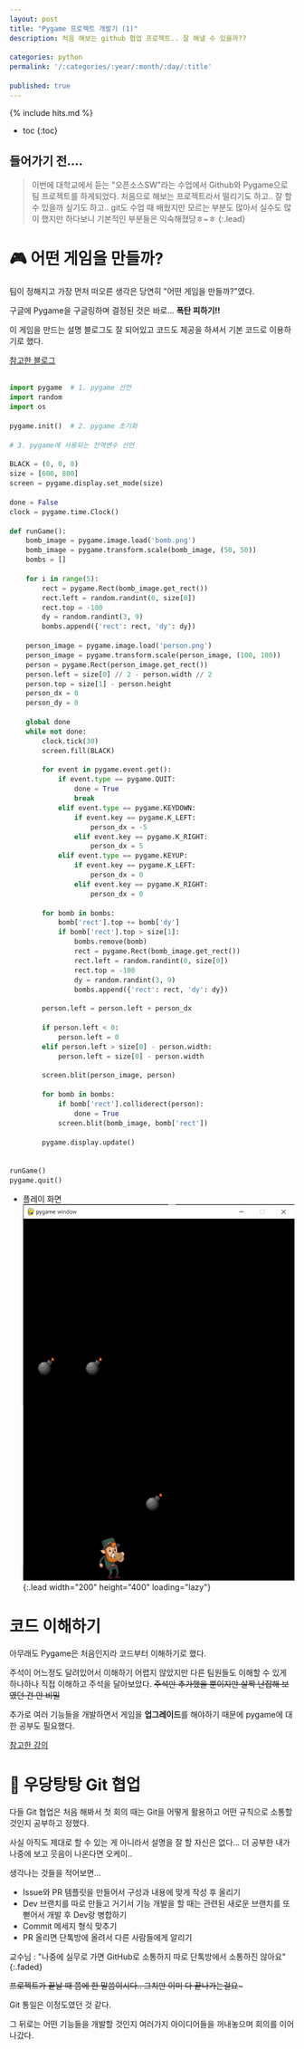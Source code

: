 ```yaml
---
layout: post
title: "Pygame 프로젝트 개발기 (1)"
description: 처음 해보는 github 협업 프로젝트.. 잘 해낼 수 있을까??

categories: python
permalink: '/:categories/:year/:month/:day/:title'

published: true
---
```

{% include hits.md %}



* toc
{:toc}



## 들어가기 전....
> 이번에 대학교에서 듣는 "오픈소스SW"라는 수업에서 Github와 Pygame으로 팀 프로젝트를 하게되었다.
> 처음으로 해보는 프로젝트라서 떨리기도 하고.. 잘 할 수 있을까 싶기도 하고..
> git도 수업 때 배웠지만 모르는 부분도 많아서 실수도 많이 했지만 하다보니 기본적인 부분들은 익숙해졌당ㅎ~ㅎ
{:.lead}


# 🎮 어떤 게임을 만들까?
팀이 정해지고 가장 먼저 떠오른 생각은 당연히 "어떤 게임을 만들까?"였다.

구글에 Pygame을 구글링하며 결정된 것은 바로... **폭탄 피하기!!**

이 게임을 만드는 설명 블로그도 잘 되어있고 코드도 제공을 하셔서 기본 코드로 이용하기로 했다.

[참고한 블로그](https://ai-creator.tistory.com/529)



```Python

import pygame  # 1. pygame 선언
import random
import os

pygame.init()  # 2. pygame 초기화

# 3. pygame에 사용되는 전역변수 선언

BLACK = (0, 0, 0)
size = [600, 800]
screen = pygame.display.set_mode(size)

done = False
clock = pygame.time.Clock()

def runGame():
    bomb_image = pygame.image.load('bomb.png')
    bomb_image = pygame.transform.scale(bomb_image, (50, 50))
    bombs = []

    for i in range(5):
        rect = pygame.Rect(bomb_image.get_rect())
        rect.left = random.randint(0, size[0])
        rect.top = -100
        dy = random.randint(3, 9)
        bombs.append({'rect': rect, 'dy': dy})

    person_image = pygame.image.load('person.png')
    person_image = pygame.transform.scale(person_image, (100, 100))
    person = pygame.Rect(person_image.get_rect())
    person.left = size[0] // 2 - person.width // 2
    person.top = size[1] - person.height
    person_dx = 0
    person_dy = 0

    global done
    while not done:
        clock.tick(30)
        screen.fill(BLACK)

        for event in pygame.event.get():
            if event.type == pygame.QUIT:
                done = True
                break
            elif event.type == pygame.KEYDOWN:
                if event.key == pygame.K_LEFT:
                    person_dx = -5
                elif event.key == pygame.K_RIGHT:
                    person_dx = 5
            elif event.type == pygame.KEYUP:
                if event.key == pygame.K_LEFT:
                    person_dx = 0
                elif event.key == pygame.K_RIGHT:
                    person_dx = 0

        for bomb in bombs:
            bomb['rect'].top += bomb['dy']
            if bomb['rect'].top > size[1]:
                bombs.remove(bomb)
                rect = pygame.Rect(bomb_image.get_rect())
                rect.left = random.randint(0, size[0])
                rect.top = -100
                dy = random.randint(3, 9)
                bombs.append({'rect': rect, 'dy': dy})

        person.left = person.left + person_dx

        if person.left < 0:
            person.left = 0
        elif person.left > size[0] - person.width:
            person.left = size[0] - person.width

        screen.blit(person_image, person)

        for bomb in bombs:
            if bomb['rect'].colliderect(person):
                done = True
            screen.blit(bomb_image, bomb['rect'])

        pygame.display.update()


runGame()
pygame.quit()
```

- 플레이 화면
![게임 플레이](https://github.com/likevanilla/likevanilla.github.io/blob/main/_posts/python/pygame1/playing.png?raw=true){:.lead width="200" height="400" loading="lazy"}



# 코드 이해하기
아무래도 Pygame은 처음인지라 코드부터 이해하기로 했다.

주석이 어느정도 달려있어서 이해하기 어렵지 않았지만 다른 팀원들도 이해할 수 있게 하나하나 직접 이해하고 주석을 달아보았다.
~~주석만 추가했을 뿐이지만 살짝 난잡해 보였던 건 안 비밀~~

추가로 여러 기능들을 개발하면서 게임을 **업그레이드**를 해야하기 때문에 pygame에 대한 공부도 필요했다.

[참고한 강의](https://www.youtube.com/watch?v=j4J6m81ccto&list=PL1jdJcP6uQtudj1sjGUZNA_4TkgJaYKC3)

# 👥 우당탕탕 Git 협업
다들 Git 협업은 처음 해봐서 첫 회의 때는 Git을 어떻게 활용하고 어떤 규칙으로 소통할 것인지 공부하고 정했다.

사실 아직도 제대로 할 수 있는 게 아니라서 설명을 잘 할 자신은 없다... 더 공부한 내가 나중에 보고 웃음이 나온다면 오케이..

생각나는 것들을 적어보면...
- Issue와 PR 템플릿을 만들어서 구성과 내용에 맞게 작성 후 올리기
- Dev 브랜치를 따로 만들고 거기서 기능 개발을 할 때는 관련된 새로운 브랜치를 또 뻗어서 개발 후 Dev랑 병합하기
- Commit 메세지 형식 맞추기
- PR 올리면 단톡방에 올려서 다른 사람들에게 알리기

교수님 : "나중에 실무로 가면 GitHub로 소통하지 따로 단톡방에서 소통하진 않아요"
{:.faded}

~~프로젝트가 끝날 때 쯤에 한 말씀이시다.. 그치만 이미 다 끝나가는걸요~~~

Git 통일은 이정도였던 것 같다.

그 뒤로는 어떤 기능들을 개발할 것인지 여러가지 아이디어들을 꺼내놓으며 회의를 이어나갔다.